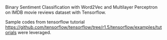 Binary Sentiment Classification with Word2Vec and Multilayer Perceptron on IMDB movie reviews dataset with Tensorflow.

Sample codes from tensorflow tutorial https://github.com/tensorflow/tensorflow/tree/r1.5/tensorflow/examples/tutorials were leveraged. 
